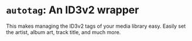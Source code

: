# `autotag`: An ID3v2 wrapper

This makes managing the ID3v2 tags of your media library easy.
Easily set the artist, album art, track title, and much more.

[//]: # (TODO: Finish.)
